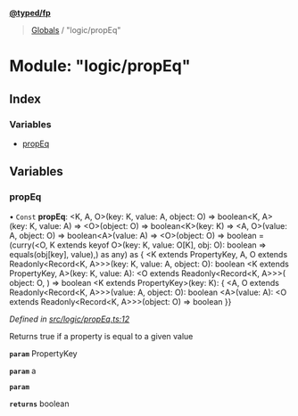**[@typed/fp](../README.md)**

> [Globals](../globals.md) / "logic/propEq"

# Module: "logic/propEq"

## Index

### Variables

* [propEq](_logic_propeq_.md#propeq)

## Variables

### propEq

• `Const` **propEq**: \<K, A, O>(key: K, value: A, object: O) => boolean\<K, A>(key: K, value: A) => \<O>(object: O) => boolean\<K>(key: K) => \<A, O>(value: A, object: O) => boolean\<A>(value: A) => \<O>(object: O) => boolean = (curry(\<O, K extends keyof O>(key: K, value: O[K], obj: O): boolean => equals(obj[key], value),) as any) as { \<K extends PropertyKey, A, O extends Readonly\<Record\<K, A>>>(key: K, value: A, object: O): boolean \<K extends PropertyKey, A>(key: K, value: A): \<O extends Readonly\<Record\<K, A>>>( object: O, ) => boolean \<K extends PropertyKey>(key: K): { \<A, O extends Readonly\<Record\<K, A>>>(value: A, object: O): boolean \<A>(value: A): \<O extends Readonly\<Record\<K, A>>>(object: O) => boolean }}

*Defined in [src/logic/propEq.ts:12](https://github.com/TylorS/typed-fp/blob/f129829/src/logic/propEq.ts#L12)*

Returns true if a property is equal to a given value

**`param`** PropertyKey

**`param`** a

**`param`** 

**`returns`** boolean
